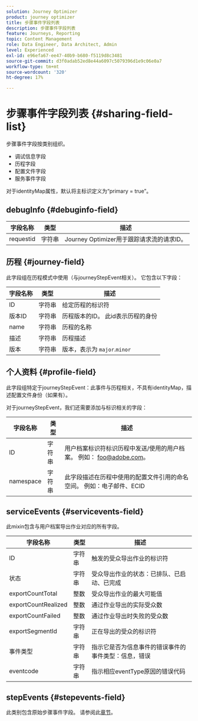 ```yaml
---
solution: Journey Optimizer
product: journey optimizer
title: 步骤事件字段列表
description: 步骤事件字段列表
feature: Journeys, Reporting
topic: Content Management
role: Data Engineer, Data Architect, Admin
level: Experienced
exl-id: e96efa67-ee47-40b9-b680-f5119d8c3481
source-git-commit: d3f0adab52ed8e44a6097c5079396d1e9c06e0a7
workflow-type: tm+mt
source-wordcount: '320'
ht-degree: 17%

---
```


# 步骤事件字段列表 {#sharing-field-list}

步骤事件字段按类别组织。

* 调试信息字段
* 历程字段
* 配置文件字段
* 服务事件字段

对于identityMap属性，默认将主标识定义为“primary = true”。

## debugInfo {#debuginfo-field}

| 字段名称 | 类型 | 描述 |
|---|---|------------|
| requestid | 字符串 | Journey Optimizer用于跟踪请求流的请求ID。 |

## 历程 {#journey-field}

此字段组在历程模式中使用（与journeyStepEvent相关）。 它包含以下字段：

| 字段名称 | 类型 | 描述 |
|---|---|------------|
| ID | 字符串 | 给定历程的标识符 |
| 版本ID | 字符串 | 历程版本的ID。 此id表示历程的身份 |
| name | 字符串 | 历程的名称 |
| 描述 | 字符串 | 历程描述 |
| 版本 | 字符串 | 版本，表示为 `major`.`minor` |

## 个人资料 {#profile-field}

此字段组特定于journeyStepEvent：此事件与历程相关，不具有identityMap，描述配置文件身份（如果有）。

对于journeyStepEvent，我们还需要添加与标识相关的字段：

| 字段名称 | 类型 | 描述 |
|---|---|------------|
| ID | 字符串 | 用户档案标识符标识历程中发送/使用的用户档案。 例如： foo@adobe.com。 |
| namespace | 字符串 | 此字段描述在历程中使用的配置文件引用的命名空间。 例如：电子邮件、ECID |

## serviceEvents {#servicevents-field}

此mixin包含与用户档案导出作业对应的所有字段。

| 字段名称 | 类型 | 描述 |
|---|---|------------|
| ID | 字符串 | 触发的受众导出作业的标识符 |
| 状态 | 字符串 | 受众导出作业的状态：已排队、已启动、已完成 |
| exportCountTotal | 整数 | 受众导出作业的最大可能值 |
| exportCountRealized | 整数 | 通过作业导出的实际受众数 |
| exportCountFailed | 整数 | 通过作业导出时失败的受众数 |
| exportSegmentId | 字符串 | 正在导出的受众的标识符 |
| 事件类型 | 字符串 | 指示它是否为信息事件的错误事件的事件类型：信息，错误 |
| eventcode | 字符串 | 指示相应eventType原因的错误代码 |

## stepEvents {#stepevents-field}

此类别包含原始步骤事件字段。 请参阅此[章节](../reports/sharing-legacy-fields.md)。
